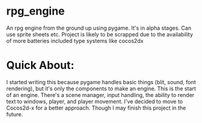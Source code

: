# rpg_engine
An rpg engine from the ground up using pygame. It's in alpha stages. Can use sprite sheets etc. Project is likely to be scrapped due to the availability of more batteries included type systems like cocos2dx


# Quick About:
I started writing this because pygame handles basic things (blit, sound, font rendering), but it's only the components to
make an engine. This is the start of an engine. There's a scene manager, input handling, the ability to render text to windows,
player, and player movement. I've decided to move to Cocos2d-x for a better approach. Though I may finish this project in the future.
